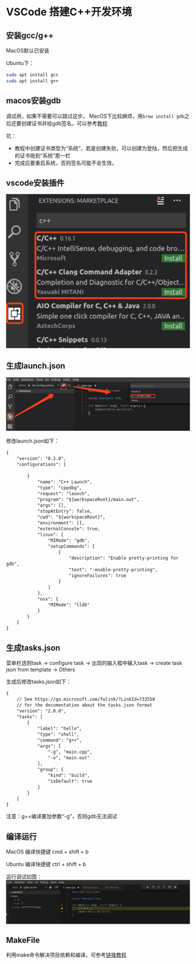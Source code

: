 # VSCode 搭建C++开发环境

## 安装gcc/g++
MacOS默认已安装

Ubuntu下：
```bash
sudo apt install gcc
sudo apt install g++
```
## macos安装gdb
调试用，如果不需要可以跳过这步。
MacOS下比较麻烦，用`brew install gdb`之后还要创建证书并给gdb签名。可以参考[教程](https://blog.csdn.net/cairo123/article/details/52054280)

坑：
- 教程中创建证书类型为“系统”，若是创建失败，可以创建为登陆，然后把生成的证书拖到“系统”那一栏
- 完成后要重启系统，否则签名可能不会生效。

## vscode安装插件
![](https://github.com/linjyang/vscode-cpp/blob/master/pic/vscode_plugin.jpg)

## 生成launch.json
![](https://github.com/linjyang/vscode-cpp/blob/master/pic/launch_json.jpg)

修改launch.json如下：
```
{
    "version": "0.2.0",
    "configurations": [

        {
            "name": "C++ Launch",
            "type": "cppdbg",
            "request": "launch",
            "program": "${workspaceRoot}/main.out", 
            "args": [],
            "stopAtEntry": false,
            "cwd": "${workspaceRoot}",  
            "environment": [],                 
            "externalConsole": true,        
            "linux": {
                "MIMode": "gdb",
                "setupCommands": [
                    {
                        "description": "Enable pretty-printing for gdb",
                        "text": "-enable-pretty-printing",
                        "ignoreFailures": true
                    }
                ]
            },
            "osx": {
                "MIMode": "lldb"
            }
        }
    ]
}
```
## 生成tasks.json
菜单栏选则task -> configure task -> 出现的输入框中输入task -> create task json from template -> Others

生成后修改tasks.json如下：
```
{
    // See https://go.microsoft.com/fwlink/?LinkId=733558
    // for the documentation about the tasks.json format
    "version": "2.0.0",
    "tasks": [
        {
            "label": "hello",
            "type": "shell",
            "command": "g++",
            "args": [
                "-g", "main.cpp",
                "-o", "main.out"
            ],
            "group": {
                "kind": "build",
                "isDefault": true
            }
        }
    ]
}
```
注意：g++编译要加参数“-g”，否则gdb无法调试

## 编译运行
MacOS 编译快捷键 cmd + shift + b

Ubuntu 编译快捷键 ctrl + shift + b

运行调试如图：
![](https://github.com/linjyang/vscode-cpp/blob/master/pic/compile.png)

## MakeFile
利用make命令解决项目依赖和编译。可参考[链接教程](https://blog.csdn.net/liang13664759/article/details/1771246)
